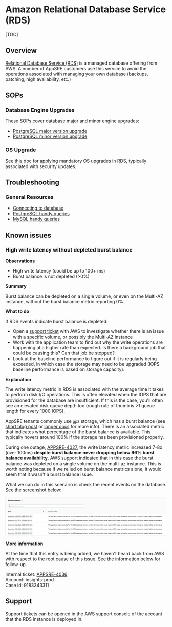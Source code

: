 # Amazon Relational Database Service (RDS)

[TOC]

## Overview

[Relational Database Service (RDS)](https://aws.amazon.com/rds/) is a managed database offering from AWS. A number of AppSRE customers use this service to avoid the operations associated with managing your own database (backups, patching, high availability, etc.)

## SOPs

### Database Engine Upgrades

These SOPs cover database major and minor engine upgrades:

* [PostgreSQL major version upgrade](/docs/dba/postgresql-rds-instance-major-version-upgrade.md)
* [PostgreSQL minor version upgrade](/docs/aws/sop/postgresql-rds-instance-minor-version-upgrade.md)

### OS Upgrade

See [this doc](/docs/aws/sop/rds-os-upgrade.md) for applying mandatory OS upgrades in RDS, typically associated with security updates. 

## Troubleshooting

### General Resources

* [Connecting to database](/docs/dba/connect-to-postgres-mysql-database.md)
* [PostgreSQL handy queries](/docs/dba/Postgres-handy-queries.md)
* [MySQL handy queries](/docs/dba/MySQL-handy-queries.md)

## Known issues

### High write latency without depleted burst balance

**Observations**

- High write latency (could be up to 100+ ms)
- Burst balance is not depleted (>0%)

**Summary**

Burst balance can be depleted on a single volume, or even on the Multi-AZ instance, without the burst balance metric reporting 0%.

**What to do**

If RDS events indicate burst balance is depleted:

- Open a [support ticket](#support) with AWS to investigate whether there is an issue with a specific volume, or possibly the Multi-AZ instance
- Work with the application team to find out why the write operations are happening at a higher rate than expected. Is there a background job that could be causing this? Can that job be stopped?
- Look at the baseline performance to figure out if it is regularly being exceeded, in which case the storage may need to be upgraded (IOPS baseline performance is based on storage capacity).

**Explanation**

The write latency metric in RDS is associated with the average time it takes to perform disk I/O operations. This is often elevated when the IOPS that are provisioned for the database are insufficient. If this is the case, you'll often see an elevated disk queue depth too (rough rule of thumb is >1 queue length for every 1000 IOPS).

AppSRE tenants commonly use `gp2` storage, which has a burst balance (see [short blog post](https://aws.amazon.com/es/blogs/database/understanding-burst-vs-baseline-performance-with-amazon-rds-and-gp2/) or [longer docs](https://docs.aws.amazon.com/AmazonRDS/latest/UserGuide/CHAP_Storage.html#CHAP_Storage.IO.Credits) for more info). There is an associated metric that indicates what percentage of the burst balance is available. This typically hovers around 100% if the storage has been provisioned properly.

During one outage, [APPSRE-4027](https://issues.redhat.com/browse/APPSRE-4027), the write latency metric increased 7-8x (over 100ms) **despite burst balance never dropping below 96% burst balance availability**. AWS support indicated that in this case the burst balance was depleted on a single volume on the multi-az instance. This is worth noting because if we relied on burst balance metrics alone, it would seem that it wasn't a burst balance issue.

What we can do in this scenario is check the recent events on the database. See the screenshot below:

![RDS console events](img/burst-balance-events.png "RDS Burst Balance Events")

**More information**

At the time that this entry is being added, we haven't heard back from AWS with respect to the root cause of this issue. See the information below for follow-up.

Internal ticket: [APPSRE-4036](https://issues.redhat.com/browse/APPSRE-4036) \
Account: insights-prod\
Case id: 9183343311

## Support

Support tickets can be opened in the AWS support console of the account that the RDS instance is deployed in.
